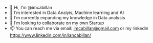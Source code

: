- 👋 Hi, I’m @imcabillan
- 👀 I’m interested in Data Analyis, Machine learning and AI
- 🌱 I’m currently expanding my knowledge in Data analysis 
- 💞️ I’m looking to collaborate on my own Startup
- 📫 You can reach me via email: imcabillan@gmail.com or my linkedin https://www.linkedin.com/in/iancabillan/

<!---
imcabillan/imcabillan is a ✨ special ✨ repository because its `README.md` (this file) appears on your GitHub profile.
You can click the Preview link to take a look at your changes.
--->
